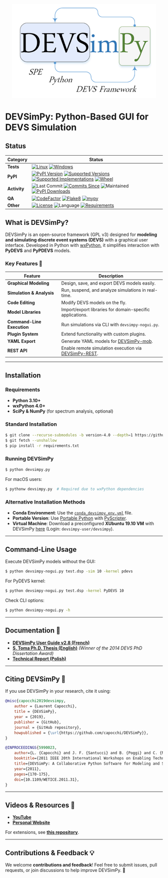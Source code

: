<p align="center">
  <img width="460" height="300" src="https://github.com/capocchi/DEVSimPy/blob/version-5.0/devsimpy/splash/splash.png" alt="DEVSimPy">
</p>

# DEVSimPy: Python-Based GUI for DEVS Simulation
## Status

| Category    | Status |
|------------|--------|
| **Tests**  | [![Linux](https://github.com/capocchi/DEVSimPy/actions/workflows/ci-build-ubuntu.yml/badge.svg)](https://github.com/capocchi/DEVSimPy/actions/workflows/ci-build-ubuntu.yml) [![Windows](https://github.com/capocchi/DEVSimPy/actions/workflows/ci-build-windows.yml/badge.svg)](https://github.com/capocchi/DEVSimPy/actions/workflows/ci-build-windows.yml) |
| **PyPI**   | [![PyPI Version](https://img.shields.io/pypi/v/devsimpy)](https://pypi.org/project/devsimpy/) [![Supported Versions](https://img.shields.io/pypi/pyversions/devsimpy?logo=python&logoColor=white)](https://pypi.org/project/devsimpy/) [![Supported Implementations](https://img.shields.io/pypi/implementation/devsimpy)](https://pypi.org/project/devsimpy/) [![Wheel](https://img.shields.io/pypi/wheel/devsimpy)](https://pypi.org/project/devsimpy/) |
| **Activity** | ![Last Commit](https://img.shields.io/github/last-commit/capocchi/devsimpy) [![Commits Since](https://img.shields.io/github/commits-since/capocchi/devsimpy/v5.1)](https://github.com/capocchi/devsimpy/commits) ![Maintained](https://img.shields.io/maintenance/yes/2025) [![PyPI Downloads](https://img.shields.io/pypi/dm/devsimpy)](https://pypi.org/project/devsimpy/) |
| **QA** | [![CodeFactor](https://img.shields.io/codefactor/grade/github/capocchi/devsimpy?logo=codefactor)](https://www.codefactor.io/repository/github/capocchi/devsimpy) [![Flake8](https://github.com/capocchi/DEVSimPy/actions/workflows/lint.yml/badge.svg)](https://github.com/capocchi/DEVSimPy/actions/workflows/lint.yml) [![mypy](https://github.com/capocchi/DEVSimPy/actions/workflows/lint.yml/badge.svg)](https://github.com/capocchi/DEVSimPy/actions/workflows/lint.yml) |
| **Other**  | [![License](https://img.shields.io/github/license/capocchi/devsimpy)](https://github.com/capocchi/DEVSimPy/blob/master/LICENSE) ![Language](https://img.shields.io/github/languages/top/capocchi/devsimpy) [![Requirements](https://dependency-dash.repo-helper.uk/github/capocchi/devsimpy/badge.svg)](https://dependency-dash.repo-helper.uk/github/capocchi/devsimpy/) |


<!-- | **Docs**  | ![Docs](https://img.shields.io/readthedocs/domdf-wxpython-tools/latest?logo=read-the-docs) [![Docs Check](https://github.com/domdfcoding/domdf_wxpython_tools/workflows/Docs%20Check/badge.svg)](https://github.com/domdfcoding/domdf_wxpython_tools/actions?query=workflow%3A%22Docs+Check%22) | -->

## What is DEVSimPy?
DEVSimPy is an open-source framework (GPL v3) designed for **modeling and simulating discrete event systems (DEVS)** with a graphical user interface. Developed in Python with [wxPython](http://www.wxpython.org), it simplifies interaction with **PyDEVS** and **PyPDEVS** models.

### Key Features 🚀
| Feature               | Description |
|----------------------|-------------|
| **Graphical Modeling** | Design, save, and export DEVS models easily. |
| **Simulation & Analysis** | Run, suspend, and analyze simulations in real-time. |
| **Code Editing** | Modify DEVS models on the fly. |
| **Model Libraries** | Import/export libraries for domain-specific applications. |
| **Command-Line Execution** | Run simulations via CLI with `devsimpy-nogui.py`. |
| **Plugin System** | Extend functionality with custom plugins. |
| **YAML Export** | Generate YAML models for [DEVSimPy-mob](https://github.com/capocchi/DEVSimPy_mob). |
| **REST API** | Enable remote simulation execution via [DEVSimPy-REST](https://github.com/capocchi/DEVSimPy_rest). |

---

## Installation
### Requirements
- **Python 3.10+**
- **wxPython 4.0+**
- **SciPy & NumPy** (for spectrum analysis, optional)

### Standard Installation
```sh
$ git clone --recurse-submodules -b version-4.0 --depth=1 https://github.com/capocchi/DEVSimPy.git
$ git fetch --unshallow
$ pip install -r requirements.txt
```

### Running DEVSimPy
```sh
$ python devsimpy.py
```
For macOS users:
```sh
$ pythonw devsimpy.py  # Required due to wxPython dependencies
```

### Alternative Installation Methods
- **Conda Environment**: Use the [`conda_devsimpy_env.yml`](https://github.com/capocchi/DEVSimPy-site/raw/gh-pages/conda_devsimpy_env.yml) file.
- **Portable Version**: Use [Portable Python](http://portablepython.com) with [PyScripter](https://sourceforge.net/projects/pyscripter/).
- **Virtual Machine**: Download a preconfigured **XUbuntu 19.10 VM** with DEVSimPy [here](https://mycore.core-cloud.net/index.php/s/2EHfgPwJk6HIEHH) (Login: `devsimpy-user/devsimpy`).

---

## Command-Line Usage
Execute DEVSimPy models without the GUI:
```sh
$ python devsimpy-nogui.py test.dsp -sim 10 -kernel pdevs
```
For PyDEVS kernel:
```sh
$ python devsimpy-nogui.py test.dsp -kernel PyDEVS 10
```
Check CLI options:
```sh
$ python devsimpy-nogui.py -h
```

---

## Documentation 📖
- **[DEVSimPy User Guide v2.8 (French)](http://portailweb.universita.corsica/stockage_public/portail/baaaaaes/files/DEVSimPy_guide_utilisateur.pdf)**
- **[S. Toma Ph.D. Thesis (English)](https://hal.archives-ouvertes.fr/tel-01141844/document)** *(Winner of the 2014 DEVS PhD Dissertation Award)*
- **[Technical Report (Polish)](http://portailweb.universita.corsica/stockage_public/portail/baaaaaes/files/report_Cezary.pdf)**

---

## Citing DEVSimPy 📌
If you use DEVSimPy in your research, cite it using:
```bibtex
@misc{capocchi2019devsimpy,
    author = {Laurent Capocchi},
    title = {DEVSimPy},
    year = {2019},
    publisher = {GitHub},
    journal = {GitHub repository},
    howpublished = {\url{https://github.com/capocchi/DEVSimPy}},
}
```
```bibtex
@INPROCEEDINGS{5990023,
    author={L. {Capocchi} and J. F. {Santucci} and B. {Poggi} and C. {Nicolai}},
    booktitle={2011 IEEE 20th International Workshops on Enabling Technologies: Infrastructure for Collaborative Enterprises},
    title={DEVSimPy: A Collaborative Python Software for Modeling and Simulation of DEVS Systems},
    year={2011},
    pages={170-175},
    doi={10.1109/WETICE.2011.31},
}
```

---

## Videos & Resources 🎥
- **[YouTube](https://www.youtube.com/results?search_query=devsimpy)**
- **[Personal Website](https://capocchi-l.universita.corsica/)**

For extensions, see **[this repository](https://github.com/jscott-thompson/DEVSimPy)**.

---

## Contributions & Feedback 💡
We welcome **contributions and feedback**! Feel free to submit issues, pull requests, or join discussions to help improve DEVSimPy. 🚀

